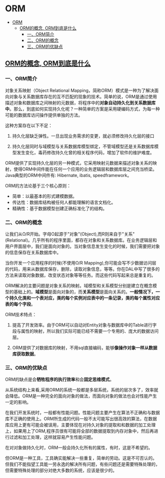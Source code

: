 # ORM

- [ORM](#orm)
  - [ORM的概念, ORM到底是什么](#orm的概念-orm到底是什么)
    - [一、ORM简介](#一orm简介)
    - [二、ORM的概念](#二orm的概念)
    - [三、ORM的优缺点](#三orm的优缺点)

## [ORM的概念, ORM到底是什么](https://www.cnblogs.com/wgbs25673578/p/5140482.html)

### 一、ORM简介

对象关系映射（Object Relational Mapping，简称ORM）模式是一种为了解决面向对象与关系数据库存在的互不匹配的现象的技术。简单的说，ORM是通过使用描述对象和数据库之间映射的元数据，将程序中的**对象自动持久化到关系数据库中**。那么，到底如何实现持久化呢？一种简单的方案是采用硬编码方式，为每一种可能的数据库访问操作提供单独的方法。

这种方案存在以下不足：

1. 持久化层缺乏弹性。一旦出现业务需求的变更，就必须修改持久化层的接口 

2. 持久化层同时与域模型与关系数据库模型绑定，不管域模型还是关系数据库模型发生变化，毒药修改持久化曾的相关程序代码，增加了软件的维护难度。

ORM提供了实现持久化层的另一种模式，它采用映射元数据来描述对象关系的映射，使得ORM中间件能在任何一个应用的业务逻辑层和数据库层之间充当桥梁。Java典型的ORM中间件有: Hibernate, ibatis, speedframework。

ORM的方法论基于三个核心原则：

- 简单：以最基本的形式建模数据。
- 传达性：数据库结构被任何人都能理解的语言文档化。
- 精确性：基于数据模型创建正确标准化了的结构。

### 二、ORM的概念

让我们从O/R开始。字母O起源于"对象"(Object),而R则来自于"关系"(Relational)。几乎所有的程序里面，都存在对象和关系数据库。在业务逻辑层和用户界面层中，我们是面向对象的。当对象信息发生变化的时候，我们需要把对象的信息保存在关系数据库中。

当你开发一个应用程序的时候(不使用O/R Mapping),你可能会写不少数据访问层的代码，用来从数据库保存，删除，读取对象信息，等等。你在DAL中写了很多的方法来读取对象数据，改变状态对象等等任务。而这些代码写起来总是重复的。

ORM解决的主要问题是对象关系的映射。域模型和关系模型分别是建立在概念模型的基础上的。**域模型**是面向对象的，而**关系模型**是面向关系的。**一般情况下，一个持久化类和一个表对应，类的每个实例对应表中的一条记录，类的每个属性对应表的每个字段**。

ORM技术特点：

1. 提高了开发效率。由于ORM可以自动对Entity对象与数据库中的Table进行字段与属性的映射，所以我们实际可能已经不需要一个专用的、庞大的数据访问层。

2. ORM提供了对数据库的映射，不用sql直接编码，能够**像操作对象一样从数据库获取数据**。

### 三、ORM的优缺点

ORM的缺点是会**牺牲程序的执行效率**和会**固定思维模式**。

从系统结构上来看,采用ORM的系统一般都是多层系统，系统的层次多了，效率就会降低。ORM是一种完全的面向对象的做法，而面向对象的做法也会对性能产生一定的影响。

在我们开发系统时，一般都有性能问题。性能问题主要产生在算法不正确和与数据库不正确的使用上。ORM所生成的代码一般不太可能写出很高效的算法，在数据库应用上更有可能会被误用，主要体现在对持久对象的提取和和数据的加工处理上，如果用上了ORM,程序员很有可能将全部的数据提取到内存对象中，然后再进行过滤和加工处理，这样就容易产生性能问题。

在对对象做持久化时，ORM一般会持久化所有的属性，有时，这是不希望的。

但ORM是一种工具，工具确实能解决一些重复，简单的劳动。这是不可否认的。但我们不能指望工具能一劳永逸的解决所有问题，有些问题还是需要特殊处理的，但需要特殊处理的部分对绝大多数的系统，应该是很少的。
